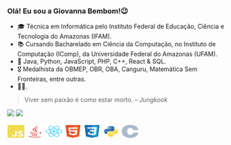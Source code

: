 ### Olá! Eu sou a Giovanna Bembom!😉

- 🎓 Técnica em Informática pelo Instituto Federal de Educação, Ciência e Tecnologia do Amazonas (IFAM).
- 📚 Cursando Bacharelado em Ciência da Computação, no Instituto de Computação (IComp), da Universidade Federal do Amazonas (UFAM).
- 🌱 Java, Python, JavaScript, PHP, C++, React & SQL.
- 🎖️ Medalhista da OBMEP, OBR, OBA, Canguru, Matemática Sem Fronteiras, entre outras.
- 👯😄.
>Viver sem paixão é como estar morto. – _Jungkook_

<div>
  <a href-"https://github.com/giovannabembom12">
  <img height "100em" src= "https://github-readme-stats.vercel.app/api?username=giovannabembom12&show_icons=true&theme=tokyonight"/>
 <img height "200em" src= "https://github-readme-stats.vercel.app/api/top-langs/?username=giovannabembom12&layout=pie&show_icons=true&theme=tokyonight"/>
</div>

<div style="display: inline_block"><br>
  <img align="center" alt="Rafa-Js" height="30" width="40" src="https://raw.githubusercontent.com/devicons/devicon/master/icons/javascript/javascript-plain.svg">
  <img align="center" alt="Rafa-Ts" height="30" width="40" src="https://raw.githubusercontent.com/devicons/devicon/master/icons/java/java-plain.svg">
  <img align="center" alt="Rafa-React" height="30" width="40" src="https://raw.githubusercontent.com/devicons/devicon/master/icons/react/react-original.svg">
  <img align="center" alt="Rafa-HTML" height="30" width="40" src="https://raw.githubusercontent.com/devicons/devicon/master/icons/html5/html5-original.svg">
  <img align="center" alt="Rafa-CSS" height="30" width="40" src="https://raw.githubusercontent.com/devicons/devicon/master/icons/css3/css3-original.svg">
  <img align="center" alt="Rafa-Python" height="30" width="40" src="https://raw.githubusercontent.com/devicons/devicon/master/icons/python/python-original.svg">
  <img align="center" alt="Rafa-Csharp" height="30" width="40" src="https://raw.githubusercontent.com/devicons/devicon/master/icons/c/c-original.svg">
</div>

